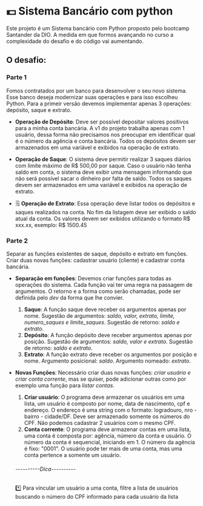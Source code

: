 # :dollar: Sistema Bancário com python

Este projeto é um Sistema bancário com Python proposto pelo bootcamp Santander da DIO. A medida em que formos avançando no curso a complexidade do desafio e do código vai aumentando.

## O desafio:

### Parte 1
Fomos contratados por um banco para desenvolver o seu novo sistema. Esse banco deseja modernizar suas operações e para isso escolheu Python. Para a primeir versão devemos implementar apenas 3 operações: depósito, saque e extrato.

- **Operação de Depósito**: Deve ser possível depositar valores positivos para a minha conta bancária. A v1 do projeto trabalha apenas com 1 usuário, dessa forma não precisamos nos preocupar em identificar qual é o número da agência e conta bancária. Todos os depósitos devem ser armazenados em uma variável e exibidos na operação de extrato.

- **Operação de Saque**: O sistema deve permitir realizar 3 saques diários com limite máximo de R$ 500,00 por saque. Caso o usuário não tenha saldo em conta, o sistema deve exibir uma mensagem informando que não será possível sacar o dinheiro por falta de saldo. Todos os saques devem ser armazenados em uma variável e exibidos na operação de extrato.

- 🗒️ **Operação de Extrato**: Essa operação deve listar todos os depósitos e saques realizados na conta. No fim da listagem deve ser exibido o saldo atual da conta. Os valores devem ser exibidos utilizando o formato R$ xxx.xx, exemplo: R$ 1500.45

### Parte 2
Separar as funções existentes de saque, depósito e extrato em funções. Criar duas novas funções: cadastrar usuário (cliente) e cadastrar conta bancária.

* **Separação em funções**: Devemos criar funções para todas as operações do sistema. Cada função vai ter uma regra na passagem de argumentos. O retorno e a forma como serão chamadas, pode ser definida pelo *dev* da forma que lhe convier.
    1. **Saque**: A função saque deve receber os argumentos apenas por nome.  Sugestão de argumentos: *saldo, valor, extrato, limite, numero_saques e limite_saques*. Sugestão de retorno: *saldo e extrato*.
    2. **Depósito**: A função depósito deve receber argumentos apenas por posição. Sugestão de argumentos: *saldo, valor e extrato*. Sugestão de retorno: *saldo e extrato*.
    3. **Extrato**: A função extrato deve receber os argumentos por posição e nome. Argumento posicional: *saldo*. Argumento nomeado: *extrato*.

* **Novas Funções**: Necessário criar duas novas funções: *criar usuário e criar conta corrente*, mas se quiser, pode adicionar outras como por exemplo uma função para *listar contas*.
    1. **Criar usuário**: O programa deve armazenar os usuários em uma lista, um usuário é composto por nome, data de nascimento, cpf e endereço. O endereço é uma string com o formato: logradouro, nro - bairro - cidade/DF. Deve ser armazenado somente os números do CPF. Não podemos cadastrar 2 usuários com o mesmo CPF.
    2. **Conta corrente**: O programa deve armazenar contas em uma lista, uma conta é composta por: agência, número da conta e usuário. O número da conta é sequencial, iniciando em 1. O número da agência é fixo: "0001". O usuário pode ter mais de uma conta, mas uma conta pertence a somente um usuário.

    ###### ----------Dica----------
    :asterisk: Para vincular um usuário a uma conta, filtre a lista de usuários buscando o número do CPF informado para cada usuário da lista
